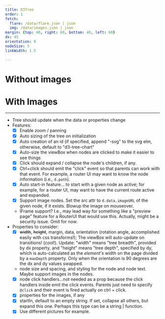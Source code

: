 ```yaml
---
title: D3Tree
order: 1
fetch:
  flare: /data/flare.json | json
  img: /data/images.json | json
margin: {top: 40, right: 60, bottom: 40, left: 60}
dx: 45
orientation: 0
nodeSize: 5
linkWidth: 1.5

---
```


# Without images
<D3Tree v-if="fetched.flare" :data="fetched.flare" :dx="dx" :margin="margin" :linkWidth="linkWidth" 
  :nodeSize="nodeSize"
  :orientation="0"
  :startIn="{ name: 'interpolate' }"
/>

# With Images
<D3Tree v-if="fetched.img" :data="fetched.img" :dx="dx" :margin="margin" :linkWidth="linkWidth" 
  :nodeSize="nodeSize"
  :orientation="90"
  :startIn="{ name: 'FlareVis' }"
/>

---

* Tree should update when the data or properties change
* Features:
  - [x] Enable zoom / panning
  - [x] Auto sizing of the tree on initialization 
  - [x] Auto creation of an id (if specified, append "-svg" to the svg elm, otherwise, default to "d3-tree-chart"
  - [x] Auto-size the viewBox when nodes are clicked to make it easier to see things
  - [x] Click should expand / collapse the node's children, if any. 
  - [x] Ctrl+click should emit the "click" event so that parents can work with that event. For example, a router UI may want to know the node information (i.e., `d.path`).
  - [x] Auto start-in feature... to start with a given node as active; for example, for a router UI, may want to have the current route active and expanded.
  - [x] Support image nodes. Set the src attr to `d.data.imageURL` of the given node, if it exists. Blowup the image on mouseover.
  - IFrame support? I.e., may lead way for something like a "preview page" feature for a RouterUI that would use this. Actually, might be a security issue. Omit for now.
* Properties to consider:
  - [x] ~~width~~, ~~height~~, margin, data, orientation (rotation angle, accomplished easily with css transforms!);  The viewBox will auto-update on transitions! (cool!). Update: "width" means "tree breadth", provided by dx property, and "height" means "tree depth", specified by dy, which is auto-calculated as the *element's* width on the page divided by a `maxDepth` property. Only when the orientation is 90 degrees are the dx and dy values swapped.
  - node size and spacing, and styling for the node and node text. Maybe support images in the nodes.
  - [x] node click handlers...not needed as a prop because the click handlers inside emit the click events. Parents just need to specify `@click` and their event is fired actually on ctrl + click.
  - [x] properties for the images, if any
  - [x] startIn, default to an empty string. If set, collapse all others, but expand this one. Perhaps this type can be a string | function. 
  - [x] Use different pictures for example.
